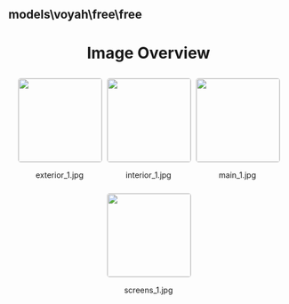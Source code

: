 ## models\voyah\free\free
<style>
    .image-gallery {
        display: flex;
        flex-wrap: wrap;
        gap: 10px;
        justify-content: center;
        padding: 10px;
    }
    .image-gallery img {
        width: 150px;
        height: auto;
        border: 1px solid #ddd;
        border-radius: 5px;
    }
    .image-gallery div {
        flex: 1 1 calc(33.333% - 20px); /* Three images per row on large screens */
        max-width: 150px;
        text-align: center;
    }
    @media (max-width: 768px) {
        .image-gallery div {
            flex: 1 1 calc(50% - 20px); /* Two images per row on medium screens */
        }
    }
    @media (max-width: 480px) {
        .image-gallery div {
            flex: 1 1 100%; /* One image per row on small screens */
        }
    }
</style>
<h1 style ="text-align: center;"> Image Overview </h1> <div class="image-gallery">
<div>
<img src="https://media.evkx.net/multimedia/models/voyah/free/free/exterior_1_st.jpg">
<p>exterior_1.jpg</p>
</div>
<div>
<img src="https://media.evkx.net/multimedia/models/voyah/free/free/interior_1_st.jpg">
<p>interior_1.jpg</p>
</div>
<div>
<img src="https://media.evkx.net/multimedia/models/voyah/free/free/main_1_st.jpg">
<p>main_1.jpg</p>
</div>
<div>
<img src="https://media.evkx.net/multimedia/models/voyah/free/free/screens_1_st.jpg">
<p>screens_1.jpg</p>
</div>
</div>
